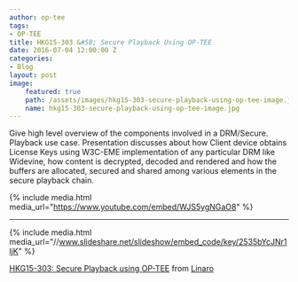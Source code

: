 ```yaml
---
author: op-tee
tags: 
- OP-TEE
title: HKG15-303 &#58; Secure Playback Using OP-TEE
date: 2016-07-04 12:00:00 Z
categories:
- Blog
layout: post
image:
    featured: true
    path: /assets/images/hkg15-303-secure-playback-using-op-tee-image.jpg
    name: hkg15-303-secure-playback-using-op-tee-image.jpg
---
```


Give high level overview of the components involved in a DRM/Secure. Playback use case. Presentation discusses about how Client device obtains License Keys using W3C-EME implementation of any particular DRM like Widevine, how content is decrypted, decoded and rendered and how the buffers are allocated, secured and shared among various elements in the secure playback chain.

{% include media.html media_url="https://www.youtube.com/embed/WJS5ygNGaO8" %}

--------

{% include media.html media_url="//www.slideshare.net/slideshow/embed_code/key/2535bYcJNr1ljK" %}


[HKG15-303: Secure Playback using OP-TEE](https://www.slideshare.net/linaroorg/hkg15303-secure-playback-using-optee) from [Linaro](http://www.slideshare.net/linaroorg)
